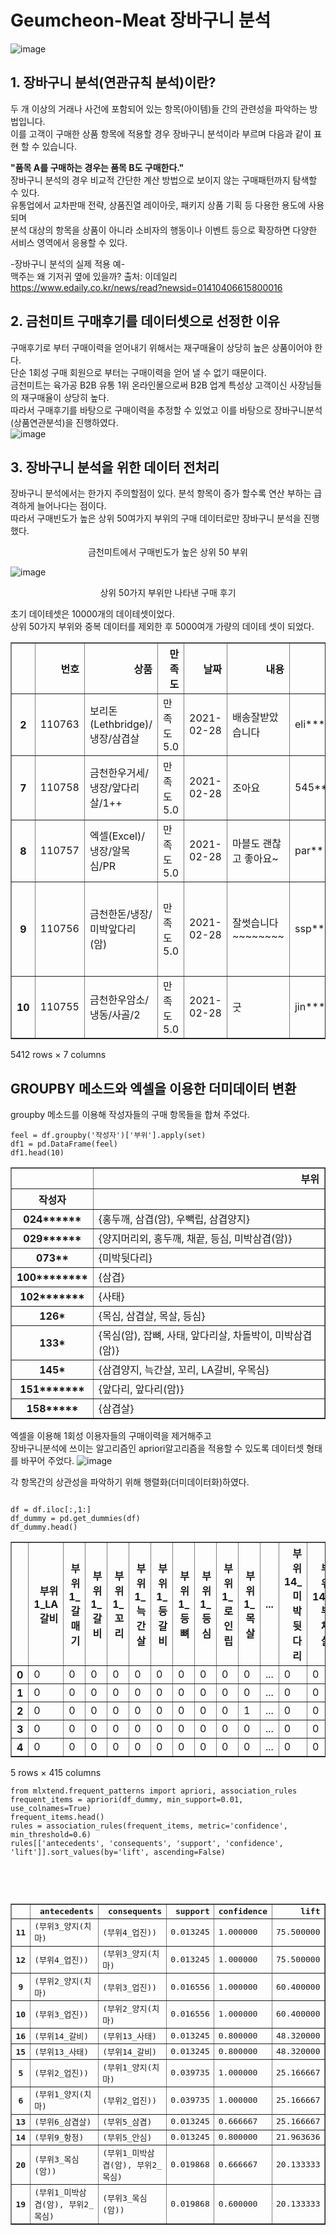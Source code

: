 # Geumcheon-Meat 장바구니 분석
![image](https://user-images.githubusercontent.com/71205453/109490613-cd861b80-7acb-11eb-8ef0-0bbd0bcc5fc5.png)

## 1. 장바구니 분석(연관규칙 분석)이란?
두 개 이상의 거래나 사건에 포함되어 있는 항목(아이템)들 간의 관련성을 파악하는 방법입니다.   
이를 고객이 구매한 상품 항목에 적용할 경우 장바구니 분석이라 부르며 다음과 같이 표현 할 수 있습니다.

**"품목 A를 구매하는 경우는 품목 B도 구매한다."**   
장바구니 분석의 경우 비교적 간단한 계산 방법으로 보이지 않는 구매패턴까지 탐색할 수 있다.   
유통업에서 교차판매 전략, 상품진열 레이아웃, 패키지 상품 기획 등 다용한 용도에 사용되며    
분석 대상의 항목을 상품이 아니라 소비자의 행동이나 이벤트 등으로 확장하면 다양한 서비스 영역에서 응용할 수 있다.

-장바구니 분석의 실제 적용 예-   
맥주는 왜 기저귀 옆에 있을까? 출처: 이데일리   
https://www.edaily.co.kr/news/read?newsid=01410406615800016

## 2. 금천미트 구매후기를 데이터셋으로 선정한 이유

구매후기로 부터 구매이력을 얻어내기 위해서는 재구매율이 상당히 높은 상품이어야 한다.   
단순 1회성 구매 회원으로 부터는 구매이력을 얻어 낼 수 없기 때문이다.   
금천미트는 육가공 B2B 유통 1위 온라인몰으로써 B2B 업계 특성상 고객이신 사장님들의 재구매율이 상당히 높다.   
따라서 구매후기를 바탕으로 구매이력을 추정할 수 있었고 이를 바탕으로 장바구니분석(상품연관분석)을 진행하였다.   
![image](https://user-images.githubusercontent.com/71205453/109499868-c74a6c00-7ad8-11eb-9359-22cc16f9debc.png)


## 3. 장바구니 분석을 위한 데이터 전처리
장바구니 분석에서는 한가지 주의할점이 있다. 분석 항목이 증가 할수록 연산 부하는 급격하게 늘어나다는 점이다.   
따라서 구매빈도가 높은 상위 50여가지 부위의 구매 데이터로만 장바구니 분석을 진행했다.
<p align="center"> 금천미트에서 구매빈도가 높은 상위 50 부위</p>
  
![image](https://user-images.githubusercontent.com/71205453/109490889-366d9380-7acc-11eb-8495-595c6f442f4f.png)
<div class="output_subarea output_html rendered_html output_result" dir="auto"><div>
<p align="center"> 상위 50가지 부위만 나타낸 구매 후기</p>   
  
 초기 데이테셋은 10000개의 데이테셋이었다.   
 상위 50가지 부위와 중복 데이터를 제외한 후 5000여개 가량의 데이테 셋이 되었다.
<table border="1" class="dataframe">
  <thead>
    <tr style="text-align: right;">
      <th></th>
      <th>번호</th>
      <th>상품</th>
      <th>만족도</th>
      <th>날짜</th>
      <th>내용</th>
      <th>작성자</th>
      <th>부위</th>
    </tr>
  </thead>
  <tbody>
    <tr>
      <th>2</th>
      <td>110763</td>
      <td>보리돈(Lethbridge)/냉장/삼겹살</td>
      <td>만족도5.0</td>
      <td>2021-02-28</td>
      <td>배송잘받았 습니다</td>
      <td>eli******</td>
      <td>삼겹살</td>
    </tr>
    <tr>
      <th>7</th>
      <td>110758</td>
      <td>금천한우거세/냉장/앞다리살/1++</td>
      <td>만족도5.0</td>
      <td>2021-02-28</td>
      <td>조아요</td>
      <td>545********</td>
      <td>앞다리살</td>
    </tr>
    <tr>
      <th>8</th>
      <td>110757</td>
      <td>엑셀(Excel)/냉장/알목심/PR</td>
      <td>만족도5.0</td>
      <td>2021-02-28</td>
      <td>마블도 괜찮고 좋아요~</td>
      <td>par*****</td>
      <td>알목심</td>
    </tr>
    <tr>
      <th>9</th>
      <td>110756</td>
      <td>금천한돈/냉장/미박앞다리(암)</td>
      <td>만족도5.0</td>
      <td>2021-02-28</td>
      <td>잘썻습니다~~~~~~~~</td>
      <td>ssp******</td>
      <td>미박앞다리(암)</td>
    </tr>
    <tr>
      <th>10</th>
      <td>110755</td>
      <td>금천한우암소/냉동/사골/2</td>
      <td>만족도5.0</td>
      <td>2021-02-28</td>
      <td>굿</td>
      <td>jin*****</td>
      <td>사골</td>
    </tr>
  </tbody>
</table>
<p>5412 rows × 7 columns</p>
</div></div>

## GROUPBY 메소드와 엑셀을 이용한 더미데이터 변환

groupby 메소드를 이용해 작성자들의 구매 항목들을 합쳐 주었다.
<pre><code>feel = df.groupby('작성자')['부위'].apply(set)
df1 = pd.DataFrame(feel)
df1.head(10)</code></pre>
<table border="1" class="dataframe">
  <thead>
    <tr style="text-align: right;">
      <th></th>
      <th>부위</th>
    </tr>
    <tr>
      <th>작성자</th>
      <th></th>
    </tr>
  </thead>
  <tbody>
    <tr>
      <th>024******</th>
      <td>{홍두깨, 삼겹(암), 우빽립, 삼겹양지}</td>
    </tr>
    <tr>
      <th>029******</th>
      <td>{양지머리외, 홍두깨, 채끝, 등심, 미박삼겹(암)}</td>
    </tr>
    <tr>
      <th>073**</th>
      <td>{미박뒷다리}</td>
    </tr>
    <tr>
      <th>100********</th>
      <td>{삼겹}</td>
    </tr>
    <tr>
      <th>102*******</th>
      <td>{사태}</td>
    </tr>
    <tr>
      <th>126*</th>
      <td>{목심, 삼겹살, 목살, 등심}</td>
    </tr>
    <tr>
      <th>133*</th>
      <td>{목심(암), 잡뼈, 사태, 앞다리살, 차돌박이, 미박삼겹(암)}</td>
    </tr>
    <tr>
      <th>145*</th>
      <td>{삼겹양지, 늑간살, 꼬리, LA갈비, 우목심}</td>
    </tr>
    <tr>
      <th>151*******</th>
      <td>{앞다리, 앞다리(암)}</td>
    </tr>
    <tr>
      <th>158*****</th>
      <td>{삼겹살}</td>
    </tr>
  </tbody>
</table>
</div></div>

엑셀을 이용해 1회성 이용자들의 구매이력을 제거해주고   
장바구니분석에 쓰이는 알고리즘인 apriori알고리즘을 적용할 수 있도록 데이터셋 형태를 바꾸어 주었다. 
![image](https://user-images.githubusercontent.com/71205453/109664856-efa59980-7bb0-11eb-9c91-511c14fc3f76.png)


각 항목간의 상관성을 파악하기 위해 행렬화(더미데이터화)하였다.

<pre><code>
df = df.iloc[:,1:]
df_dummy = pd.get_dummies(df)
df_dummy.head()</code></pre>

<table border="1" class="dataframe">
  <thead>
    <tr style="text-align: right;">
      <th></th>
      <th>부위1_LA갈비</th>
      <th>부위1_갈매기</th>
      <th>부위1_갈비</th>
      <th>부위1_꼬리</th>
      <th>부위1_늑간살</th>
      <th>부위1_등갈비</th>
      <th>부위1_등뼈</th>
      <th>부위1_등심</th>
      <th>부위1_로인립</th>
      <th>부위1_목살</th>
      <th>...</th>
      <th>부위14_미박뒷다리</th>
      <th>부위14_부채살</th>
      <th>부위14_앞다리(암)</th>
      <th>부위14_항정</th>
      <th>부위15_LA갈비</th>
      <th>부위15_갈비</th>
      <th>부위15_등갈비</th>
      <th>부위15_등심</th>
      <th>부위15_미박뒷다리</th>
      <th>부위15_삼겹살(암)</th>
    </tr>
  </thead>
  <tbody>
    <tr>
      <th>0</th>
      <td>0</td>
      <td>0</td>
      <td>0</td>
      <td>0</td>
      <td>0</td>
      <td>0</td>
      <td>0</td>
      <td>0</td>
      <td>0</td>
      <td>0</td>
      <td>...</td>
      <td>0</td>
      <td>0</td>
      <td>0</td>
      <td>0</td>
      <td>0</td>
      <td>0</td>
      <td>0</td>
      <td>0</td>
      <td>0</td>
      <td>0</td>
    </tr>
    <tr>
      <th>1</th>
      <td>0</td>
      <td>0</td>
      <td>0</td>
      <td>0</td>
      <td>0</td>
      <td>0</td>
      <td>0</td>
      <td>0</td>
      <td>0</td>
      <td>0</td>
      <td>...</td>
      <td>0</td>
      <td>0</td>
      <td>0</td>
      <td>0</td>
      <td>0</td>
      <td>0</td>
      <td>0</td>
      <td>0</td>
      <td>0</td>
      <td>0</td>
    </tr>
    <tr>
      <th>2</th>
      <td>0</td>
      <td>0</td>
      <td>0</td>
      <td>0</td>
      <td>0</td>
      <td>0</td>
      <td>0</td>
      <td>0</td>
      <td>0</td>
      <td>1</td>
      <td>...</td>
      <td>0</td>
      <td>0</td>
      <td>0</td>
      <td>0</td>
      <td>0</td>
      <td>0</td>
      <td>0</td>
      <td>0</td>
      <td>0</td>
      <td>0</td>
    </tr>
    <tr>
      <th>3</th>
      <td>0</td>
      <td>0</td>
      <td>0</td>
      <td>0</td>
      <td>0</td>
      <td>0</td>
      <td>0</td>
      <td>0</td>
      <td>0</td>
      <td>0</td>
      <td>...</td>
      <td>0</td>
      <td>0</td>
      <td>0</td>
      <td>0</td>
      <td>0</td>
      <td>0</td>
      <td>0</td>
      <td>0</td>
      <td>0</td>
      <td>0</td>
    </tr>
    <tr>
      <th>4</th>
      <td>0</td>
      <td>0</td>
      <td>0</td>
      <td>0</td>
      <td>0</td>
      <td>0</td>
      <td>0</td>
      <td>0</td>
      <td>0</td>
      <td>0</td>
      <td>...</td>
      <td>0</td>
      <td>0</td>
      <td>0</td>
      <td>0</td>
      <td>0</td>
      <td>0</td>
      <td>0</td>
      <td>0</td>
      <td>0</td>
      <td>0</td>
    </tr>
  </tbody>
</table>
<p>5 rows × 415 columns</p>

<pre><code>from mlxtend.frequent_patterns import apriori, association_rules
frequent_items = apriori(df_dummy, min_support=0.01, use_colnames=True)
frequent_items.head()
rules = association_rules(frequent_items, metric='confidence', min_threshold=0.6)
rules[['antecedents', 'consequents', 'support', 'confidence', 'lift']].sort_values(by='lift', ascending=False)</code><pre>



<table border="1" class="dataframe">
  <thead>
    <tr style="text-align: right;">
      <th></th>
      <th>antecedents</th>
      <th>consequents</th>
      <th>support</th>
      <th>confidence</th>
      <th>lift</th>
    </tr>
  </thead>
  <tbody>
    <tr>
      <th>11</th>
      <td>(부위3_양지(치마)</td>
      <td>(부위4_업진))</td>
      <td>0.013245</td>
      <td>1.000000</td>
      <td>75.500000</td>
    </tr>
    <tr>
      <th>12</th>
      <td>(부위4_업진))</td>
      <td>(부위3_양지(치마)</td>
      <td>0.013245</td>
      <td>1.000000</td>
      <td>75.500000</td>
    </tr>
    <tr>
      <th>9</th>
      <td>(부위2_양지(치마)</td>
      <td>(부위3_업진))</td>
      <td>0.016556</td>
      <td>1.000000</td>
      <td>60.400000</td>
    </tr>
    <tr>
      <th>10</th>
      <td>(부위3_업진))</td>
      <td>(부위2_양지(치마)</td>
      <td>0.016556</td>
      <td>1.000000</td>
      <td>60.400000</td>
    </tr>
    <tr>
      <th>16</th>
      <td>(부위14_갈비)</td>
      <td>(부위13_사태)</td>
      <td>0.013245</td>
      <td>0.800000</td>
      <td>48.320000</td>
    </tr>
    <tr>
      <th>15</th>
      <td>(부위13_사태)</td>
      <td>(부위14_갈비)</td>
      <td>0.013245</td>
      <td>0.800000</td>
      <td>48.320000</td>
    </tr>
    <tr>
      <th>5</th>
      <td>(부위2_업진))</td>
      <td>(부위1_양지(치마)</td>
      <td>0.039735</td>
      <td>1.000000</td>
      <td>25.166667</td>
    </tr>
    <tr>
      <th>6</th>
      <td>(부위1_양지(치마)</td>
      <td>(부위2_업진))</td>
      <td>0.039735</td>
      <td>1.000000</td>
      <td>25.166667</td>
    </tr>
    <tr>
      <th>13</th>
      <td>(부위6_삼겹살)</td>
      <td>(부위5_삼겹)</td>
      <td>0.013245</td>
      <td>0.666667</td>
      <td>25.166667</td>
    </tr>
    <tr>
      <th>14</th>
      <td>(부위9_항정)</td>
      <td>(부위5_안심)</td>
      <td>0.013245</td>
      <td>0.800000</td>
      <td>21.963636</td>
    </tr>
    <tr>
      <th>20</th>
      <td>(부위3_목심(암))</td>
      <td>(부위1_미박삼겹(암), 부위2_목심)</td>
      <td>0.019868</td>
      <td>0.666667</td>
      <td>20.133333</td>
    </tr>
    <tr>
      <th>19</th>
      <td>(부위1_미박삼겹(암), 부위2_목심)</td>
      <td>(부위3_목심(암))</td>
      <td>0.019868</td>
      <td>0.600000</td>
      <td>20.133333</td>
    </tr>
  </tbody>
</table>

